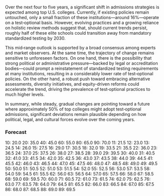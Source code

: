 Over the next four to five years, a significant shift in admissions strategies is expected among top U.S. colleges. Currently, if existing policies remain untouched, only a small fraction of these institutions—around 16%—operate on a test‐optional basis. However, evolving practices and a growing reliance on holistic review methods suggest that, should current trends persist, roughly half of these elite schools could transition away from mandatory standardized testing by 2030.

This mid‐range outlook is supported by a broad consensus among experts and market observers. At the same time, the trajectory of change remains sensitive to unforeseen factors. On one hand, there is the possibility that strong political or administrative pressure—backed by legal or accreditation bodies—could prompt a reinstatement of standardized testing requirements at many institutions, resulting in a considerably lower rate of test‐optional policies. On the other hand, a robust push toward embracing alternative assessments, diversity initiatives, and equity-driven reforms could accelerate the trend, driving the prevalence of test‐optional practices to much higher levels.

In summary, while steady, gradual changes are pointing toward a future where approximately 50% of top colleges might adopt test‐optional admissions, significant deviations remain plausible depending on how political, legal, and cultural forces evolve over the coming years.

### Forecast

10: 20.0
20: 35.0
40: 45.0
60: 55.0
80: 65.0
90: 70.0
11: 21.5
12: 23.0
13: 24.5
14: 26.0
15: 27.5
16: 29.0
17: 30.5
18: 32.0
19: 33.5
21: 35.5
22: 36.0
23: 36.5
24: 37.0
25: 37.5
26: 38.0
27: 38.5
28: 39.0
29: 39.5
30: 40.0
31: 40.5
32: 41.0
33: 41.5
34: 42.0
35: 42.5
36: 43.0
37: 43.5
38: 44.0
39: 44.5
41: 45.5
42: 46.0
43: 46.5
44: 47.0
45: 47.5
46: 48.0
47: 48.5
48: 49.0
49: 49.5
50: 50.0
51: 50.5
52: 51.0
53: 51.5
54: 52.0
55: 52.5
56: 53.0
57: 53.5
58: 54.0
59: 54.5
61: 55.5
62: 56.0
63: 56.5
64: 57.0
65: 57.5
66: 58.0
67: 58.5
68: 59.0
69: 59.5
70: 60.0
71: 60.5
72: 61.0
73: 61.5
74: 62.0
75: 62.5
76: 63.0
77: 63.5
78: 64.0
79: 64.5
81: 65.5
82: 66.0
83: 66.5
84: 67.0
85: 67.5
86: 68.0
87: 68.5
88: 69.0
89: 69.5